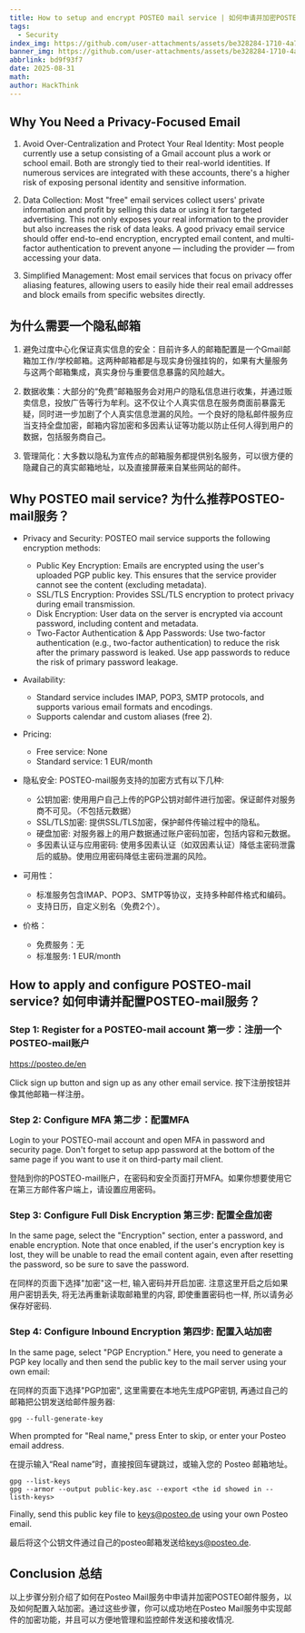 ```yaml
---
title: How to setup and encrypt POSTEO mail service | 如何申请并加密POSTEO mail服务
tags:
  - Security
index_img: https://github.com/user-attachments/assets/be328284-1710-4a7d-bacc-127dd03b384f
banner_img: https://github.com/user-attachments/assets/be328284-1710-4a7d-bacc-127dd03b384f
abbrlink: bd9f93f7
date: 2025-08-31
math:
author: HackThink
---
```


<!-- @format -->
## Why You Need a Privacy-Focused Email

1. Avoid Over-Centralization and Protect Your Real Identity: Most people currently use a setup consisting of a Gmail account plus a work or school email. Both are strongly tied to their real-world identities. If numerous services are integrated with these accounts, there's a higher risk of exposing personal identity and sensitive information.

2. Data Collection: Most "free" email services collect users' private information and profit by selling this data or using it for targeted advertising. This not only exposes your real information to the provider but also increases the risk of data leaks. A good privacy email service should offer end-to-end encryption, encrypted email content, and multi-factor authentication to prevent anyone — including the provider — from accessing your data.

3. Simplified Management: Most email services that focus on privacy offer aliasing features, allowing users to easily hide their real email addresses and block emails from specific websites directly.

## 为什么需要一个隐私邮箱

1. 避免过度中心化保证真实信息的安全：目前许多人的邮箱配置是一个Gmail邮箱加工作/学校邮箱。这两种邮箱都是与现实身份强挂钩的，如果有大量服务与这两个邮箱集成，真实身份与重要信息暴露的风险越大。

2. 数据收集：大部分的“免费”邮箱服务会对用户的隐私信息进行收集，并通过贩卖信息，投放广告等行为牟利。这不仅让个人真实信息在服务商面前暴露无疑，同时进一步加剧了个人真实信息泄漏的风险。一个良好的隐私邮件服务应当支持全盘加密，邮箱内容加密和多因素认证等功能以防止任何人得到用户的数据，包括服务商自己。

3. 管理简化：大多数以隐私为宣传点的邮箱服务都提供别名服务，可以很方便的隐藏自己的真实邮箱地址，以及直接屏蔽来自某些网站的邮件。

## Why POSTEO mail service? 为什么推荐POSTEO-mail服务？

- Privacy and Security: POSTEO mail service supports the following encryption methods:
  - Public Key Encryption: Emails are encrypted using the user's uploaded PGP public key. This ensures that the service provider cannot see the content (excluding metadata).
  - SSL/TLS Encryption: Provides SSL/TLS encryption to protect privacy during email transmission.
  - Disk Encryption: User data on the server is encrypted via account password, including content and metadata.
  - Two-Factor Authentication & App Passwords: Use two-factor authentication (e.g., two-factor authentication) to reduce the risk after the primary password is leaked. Use app passwords to reduce the risk of primary password leakage.
- Availability:
  - Standard service includes IMAP, POP3, SMTP protocols, and supports various email formats and encodings.
  - Supports calendar and custom aliases (free 2).
- Pricing:
  - Free service: None
  - Standard service: 1 EUR/month

- 隐私安全: POSTEO-mail服务支持的加密方式有以下几种:
  - 公钥加密: 使用用户自己上传的PGP公钥对邮件进行加密。保证邮件对服务商不可见。（不包括元数据）
  - SSL/TLS加密: 提供SSL/TLS加密，保护邮件传输过程中的隐私。
  - 硬盘加密: 对服务器上的用户数据通过账户密码加密，包括内容和元数据。
  - 多因素认证与应用密码: 使用多因素认证（如双因素认证）降低主密码泄露后的威胁。使用应用密码降低主密码泄漏的风险。
- 可用性：
  - 标准服务包含IMAP、POP3、SMTP等协议，支持多种邮件格式和编码。
  - 支持日历，自定义别名（免费2个）。
- 价格：
  - 免费服务：无
  - 标准服务: 1 EUR/month

## How to apply and configure POSTEO-mail service? 如何申请并配置POSTEO-mail服务？

### Step 1: Register for a POSTEO-mail account 第一步：注册一个POSTEO-mail账户

<https://posteo.de/en>

Click sign up button and sign up as any other email service.
按下注册按钮并像其他邮箱一样注册。

### Step 2: Configure MFA 第二步：配置MFA

Login to your POSTEO-mail account and open MFA in password and security page. Don't forget to setup app password at the bottom of the same page if you want to use it on third-party mail client.

登陆到你的POSTEO-mail账户，在密码和安全页面打开MFA。如果你想要使用它在第三方邮件客户端上，请设置应用密码。

### Step 3: Configure Full Disk Encryption 第三步: 配置全盘加密

In the same page, select the "Encryption" section, enter a password, and enable encryption. Note that once enabled, if the user's encryption key is lost, they will be unable to read the email content again, even after resetting the password, so be sure to save the password.

在同样的页面下选择"加密"这一栏, 输入密码并开启加密. 注意这里开启之后如果用户密钥丢失, 将无法再重新读取邮箱里的内容, 即使重置密码也一样, 所以请务必保存好密码.

### Step 4: Configure Inbound Encryption 第四步: 配置入站加密

In the same page, select "PGP Encryption." Here, you need to generate a PGP key locally and then send the public key to the mail server using your own email:

在同样的页面下选择"PGP加密", 这里需要在本地先生成PGP密钥, 再通过自己的邮箱把公钥发送给邮件服务器:

```shell
gpg --full-generate-key
```

When prompted for "Real name," press Enter to skip, or enter your Posteo email address.

在提示输入“Real name”时，直接按回车键跳过，或输入您的 Posteo 邮箱地址。

```shell
gpg --list-keys
gpg --armor --output public-key.asc --export <the id showed in --listh-keys>
```

Finally, send this public key file to <keys@posteo.de> using your own Posteo email.

最后将这个公钥文件通过自己的posteo邮箱发送给<keys@posteo.de>.

## Conclusion 总结

以上步骤分别介绍了如何在Posteo Mail服务中申请并加密POSTEO邮件服务，以及如何配置入站加密。通过这些步骤，你可以成功地在Posteo Mail服务中实现邮件的加密功能，并且可以方便地管理和监控邮件发送和接收情况.
